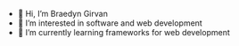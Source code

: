 - 👋 Hi, I’m Braedyn Girvan
- 👀 I’m interested in software and web development
- 🌱 I’m currently learning frameworks for web development

<!---
braedyngirvantech/braedyngirvantech is a ✨ special ✨ repository because its `README.md` (this file) appears on your GitHub profile.
You can click the Preview link to take a look at your changes.
--->
